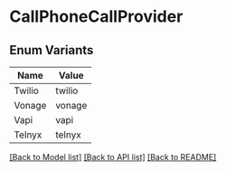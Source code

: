 # CallPhoneCallProvider

## Enum Variants

| Name | Value |
|---- | -----|
| Twilio | twilio |
| Vonage | vonage |
| Vapi | vapi |
| Telnyx | telnyx |


[[Back to Model list]](../README.md#documentation-for-models) [[Back to API list]](../README.md#documentation-for-api-endpoints) [[Back to README]](../README.md)


